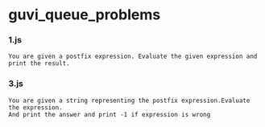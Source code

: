 # guvi_queue_problems

### 1.js
    You are given a postfix expression. Evaluate the given expression and print the result.

### 3.js
    You are given a string representing the postfix expression.Evaluate the expression.
    And print the answer and print -1 if expression is wrong
